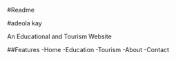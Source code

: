 #Readme
 
 #adeola kay

 An Educational and Tourism Website

 ##Features
 -Home
 -Education
 -Tourism
 -About
 -Contact

